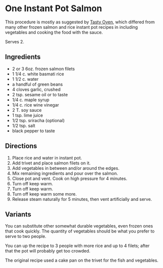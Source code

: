 # One Instant Pot Salmon

This procedure is mostly as suggested by [Tasty Oven](https://tastyoven.com/instant-pot-salmon-and-rice/), which differed from many other frozen salmon and rice instant pot recipes in including vegetables and cooking the food with the sauce.  

Serves 2.

## Ingredients

* 2 or 3 6oz. frozen salmon filets
* 1 1/4 c. white basmati rice
* 1 1/2 c. water
* a handful of green beans
* 4 cloves garlic, crushed
* 2 tsp. sesame oil or to taste
* 1/4 c. maple syrup
* 1/4 c. rice wine vinegar
* 2 T. soy sauce
* 1 tsp. lime juice
* 1/2 tsp. sriracha (optional)
* 1/2 tsp. salt
* black pepper to taste

## Directions

1. Place rice and water in instant pot.
2. Add trivet and place salmon filets on it.
3. Add vegetables in between and/or around the edges.
4. Mix remaining ingredients and pour over the salmon.
5. Close pot and vent.  Cook on high pressure for 4 minutes.
6. Turn off keep warm.
6. Turn off keep warm.
6. Turn off keep warm some more.
7. Release steam naturally for 5 minutes, then vent artificially and serve.

## Variants

You can substitute other somewhat durable vegetables, even frozen ones that cook quickly.
The quantity of vegetables should be what you prefer to serve to two people.

You can up the recipe to 3 people with more rice and up to 4 filets; after that the pot will probably get too crowded.

The original recipe used a cake pan on the trivet for the fish and vegetables.
